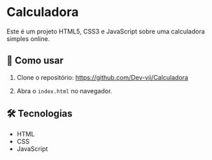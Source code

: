# Calculadora
Este é um projeto HTML5, CSS3 e JavaScript sobre uma calculadora simples online.

## 🚀 Como usar

1. Clone o repositório:
https://github.com/Dev-vii/Calculadora

2. Abra o `index.html` no navegador.

## 🛠️ Tecnologias

- HTML
- CSS
- JavaScript
